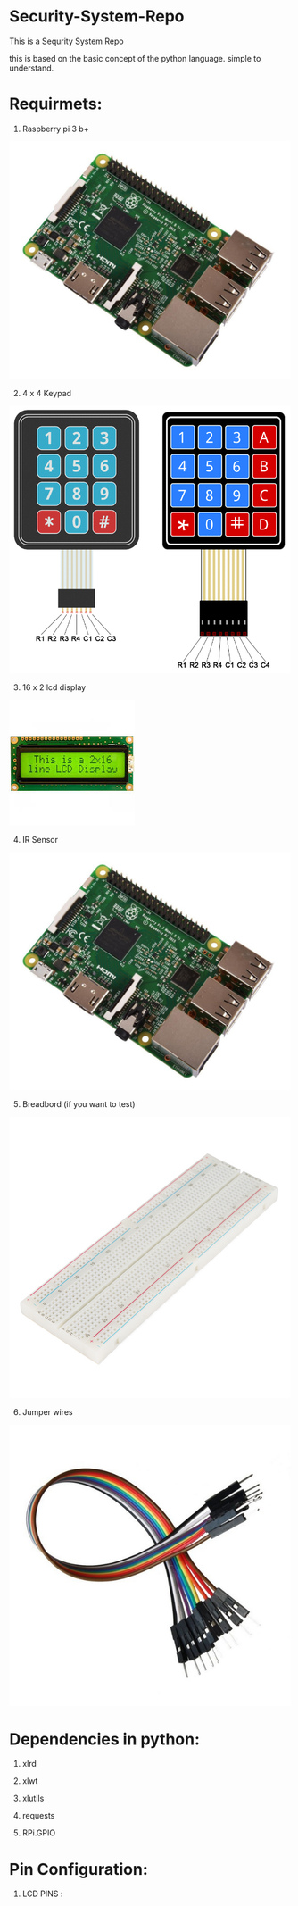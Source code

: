 # Security-System-Repo

This is a Sequrity System Repo

this is based on the basic concept of the python language.
simple to understand.

# Requirmets:

1. Raspberry pi 3 b+

![Raspberry pi 3](Images/image_2.jpg)

2. 4 x 4 Keypad 

![4 x 4 Keypad](Images/image_7.png)

3. 16 x 2 lcd display

![](Images/image_5.jpg)

4. IR Sensor

![](Images/image_2.jpg)

5. Breadbord (if you want to test)

![](Images/image_1.jpg)

6. Jumper wires

![](Images/image_3.jpg)

# Dependencies in python:

1. xlrd 

2. xlwt

3. xlutils

4. requests

5. RPi.GPIO


# Pin Configuration:

1. LCD PINS : 
